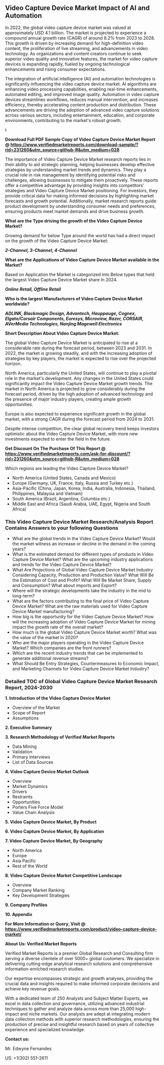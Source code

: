 <h2>Video Capture Device Market Impact of AI and Automation</h2><p>In 2022, the global video capture device market was valued at approximately USD 4.1 billion. The market is projected to experience a compound annual growth rate (CAGR) of around 8.2% from 2023 to 2028. This growth is driven by increasing demand for high-definition video content, the proliferation of live streaming, and advancements in video technology. As organizations and content creators continue to seek superior video quality and innovative features, the market for video capture devices is expanding rapidly, fueled by ongoing technological enhancements and rising consumer expectations.</p><p>The integration of artificial intelligence (AI) and automation technologies is significantly influencing the video capture device market. AI algorithms are enhancing video processing capabilities, enabling real-time enhancements, automated editing, and improved image quality. Automation in video capture devices streamlines workflows, reduces manual intervention, and increases efficiency, thereby accelerating content production and distribution. These advancements are driving the adoption of advanced video capture solutions across various sectors, including entertainment, education, and corporate environments, contributing to the market's robust growth.</p>t</p><p id="" class=""><strong>Download Full PDF Sample Copy of Video Capture Device Market Report @ <a href="https://www.verifiedmarketreports.com/download-sample/?rid=231260&utm_source=github-R&utm_medium=028" target="_blank">https://www.verifiedmarketreports.com/download-sample/?rid=231260&utm_source=github-R&utm_medium=028</a></strong></p><p>The importance of&nbsp;Video Capture Device Market research reports lies in their ability to aid strategic planning, helping businesses develop effective strategies by understanding market trends and dynamics. They play a crucial role in risk management by identifying potential risks and challenges, allowing businesses to mitigate them proactively. These reports offer a competitive advantage by providing insights into competitors' strategies and Video Capture Device Market positioning. For investors, they provide critical data for making informed decisions by highlighting market forecasts and growth potential. Additionally, market research reports guide product development by understanding consumer needs and preferences, ensuring products meet market demands and drive business growth.</p><p><strong>What are the&nbsp;Type driving the growth of the Video Capture Device Market?</strong></p><p id="" class="">Growing demand for below Type around the world has had a direct impact on the growth of the Video Capture Device Market:</p><em><strong>2-Channel, 3-Channel, 4-Channel</strong></em></p><strong>What are the&nbsp;Applications&nbsp;of Video Capture Device Market available in the Market?</strong></p><p id="" class="">Based on Application the Market is categorized into Below types that held the largest Video Capture Device Market share In 2024.</p><em><strong>Online Retail, Offline Retail</strong></em></p><strong>Who is the largest Manufacturers of Video Capture Device Market worldwide?</strong></p><p><em><strong>ADLINK, Blackmagic Design, Advantech, Hauppauge, Cognex, Elgato/Corsair Components, Euresys, Microview, Razer, CORSAIR, AVerMedia Technologies, Nanjing Magewell Electronics</strong></em></p><p id="" class=""><strong>Short Description About Video Capture Device Market:</strong></p><p>The global Video Capture Device Market is anticipated to rise at a considerable rate during the forecast period, between 2023 and 2031. In 2022, the market is growing steadily, and with the increasing adoption of strategies by key players, the market is expected to rise over the projected horizon.</p><p>North America, particularly the United States, will continue to play a pivotal role in the market's development. Any changes in the United States could significantly impact the Video Capture Device Market growth trends. The market in North America is projected to grow considerably during the forecast period, driven by the high adoption of advanced technology and the presence of major industry players, creating ample growth opportunities.</p><p>Europe is also expected to experience significant growth in the global market, with a strong CAGR during the forecast period from 2024 to 2031.</p><p>Despite intense competition, the clear global recovery trend keeps investors optimistic about the Video Capture Device Market, with more new investments expected to enter the field in the future.</p><p id="" class=""><strong>Get Discount On The Purchase Of This Report @ <a href="https://www.verifiedmarketreports.com/ask-for-discount/?rid=231260&utm_source=github-R&utm_medium=028" target="_blank">https://www.verifiedmarketreports.com/ask-for-discount/?rid=231260&utm_source=github-R&utm_medium=028</a></strong></p>Which regions are leading the Video Capture Device Market?</p><ul><li>North America (United States, Canada and Mexico)</li><li>Europe (Germany, UK, France, Italy, Russia and Turkey etc.)</li><li>Asia-Pacific (China, Japan, Korea, India, Australia, Indonesia, Thailand, Philippines, Malaysia and Vietnam)</li><li>South America (Brazil, Argentina, Columbia etc.)</li><li>Middle East and Africa (Saudi Arabia, UAE, Egypt, Nigeria and South Africa)</li></ul><h3 id="" class="">This Video Capture Device Market Research/Analysis Report Contains Answers to your following Questions</h3><ul><li>What are the global trends in the Video Capture Device Market? Would the market witness an increase or decline in the demand in the coming years?</li><li>What is the estimated demand for different types of products in Video Capture Device Market? What are the upcoming industry applications and trends for the Video Capture Device Market?</li><li>What Are Projections of Global Video Capture Device Market Industry Considering Capacity, Production and Production Value? What Will Be the Estimation of Cost and Profit? What Will Be Market Share, Supply and Consumption? What about imports and Export?</li><li>Where will the strategic developments take the industry in the mid to long-term?</li><li>What are the factors contributing to the final price of Video Capture Device Market? What are the raw materials used for Video Capture Device Market manufacturing?</li><li>How big is the opportunity for the Video Capture Device Market? How will the increasing adoption of Video Capture Device Market for mining impact the growth rate of the overall market?</li><li>How much is the global Video Capture Device Market worth? What was the value of the market In 2020?</li><li>Who are the major players operating in the Video Capture Device Market? Which companies are the front runners?</li><li>Which are the recent industry trends that can be implemented to generate additional revenue streams?</li><li>What Should Be Entry Strategies, Countermeasures to Economic Impact, and Marketing Channels for Video Capture Device Market Industry?</li></ul><h3 id="" class="">Detailed TOC of Global Video Capture Device Market Research Report, 2024-2030</h3><p id="" class=""><strong>1. Introduction of the Video Capture Device Market</strong></p><ul><li>Overview of the Market</li><li>Scope of Report</li><li>Assumptions</li></ul><p id="" class=""><strong>2. Executive Summary</strong></p><p id="" class=""><strong>3. Research Methodology of Verified Market Reports</strong></p><ul><li>Data Mining</li><li>Validation</li><li>Primary Interviews</li><li>List of Data Sources</li></ul><p id="" class=""><strong>4. Video Capture Device Market Outlook</strong></p><ul><li>Overview</li><li>Market Dynamics</li><li>Drivers</li><li>Restraints</li><li>Opportunities</li><li>Porters Five Force Model</li><li>Value Chain Analysis</li></ul><p id="" class=""><strong>5. Video Capture Device Market, By Product</strong></p><p id="" class=""><strong>6. Video Capture Device Market, By Application</strong></p><p id="" class=""><strong>7. Video Capture Device Market, By Geography</strong></p><ul><li>North America</li><li>Europe</li><li>Asia Pacific</li><li>Rest of the World</li></ul><p id="" class=""><strong>8. Video Capture Device Market Competitive Landscape</strong></p><ul><li>Overview</li><li>Company Market Ranking</li><li>Key Development Strategies</li></ul><p id="" class=""><strong>9. Company Profiles</strong></p><p id="" class=""><strong>10. Appendix</strong></p><p id="" class=""><strong>For More Information or Query, Visit @ <a href="https://www.verifiedmarketreports.com/product/video-capture-device-market/" target="_blank">https://www.verifiedmarketreports.com/product/video-capture-device-market/</a></strong></p><p id="" class=""><strong>About Us: Verified Market Reports</strong></p><p id="" class="">Verified Market Reports is a premier Global Research and Consulting firm serving a diverse clientele of over 5000+ global customers. We specialize in delivering cutting-edge analytical research solutions and comprehensive information-enriched research studies.</p><p id="" class="">Our expertise encompasses strategic and growth analyses, providing the crucial data and insights required to make informed corporate decisions and achieve key revenue goals.</p><p id="" class="">With a dedicated team of 250 Analysts and Subject Matter Experts, we excel in data collection and governance, utilizing advanced industrial techniques to gather and analyze data across more than 25,000 high-impact and niche markets. Our analysts are adept at integrating modern data collection methods with superior research methodologies, ensuring the production of precise and insightful research based on years of collective experience and specialized knowledge.</p><p id="" class=""><strong>Contact us:</strong></p><p id="" class="">Mr. Edwyne Fernandes</p><p id="" class="">US: +1(302) 551-2611</p>